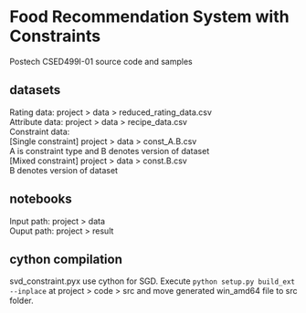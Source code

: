 # Food Recommendation System with Constraints
Postech CSED499I-01 source code and samples

## datasets
Rating data: project > data > reduced_rating_data.csv  
Attribute data: project > data > recipe_data.csv  
Constraint data:  
[Single constraint] project > data > const_A.B.csv  
A is constraint type and B denotes version of dataset  
[Mixed constraint] project > data > const.B.csv  
B denotes version of dataset

## notebooks
Input path: project > data  
Ouput path: project > result

## cython compilation
svd_constraint.pyx use cython for SGD. Execute `python setup.py build_ext --inplace` at project > code > src and move generated win_amd64 file to src folder.
